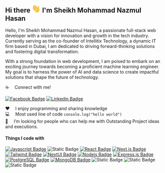 

## Hi there <img src="assets/hello.gif" width="28px" alt="hi"> I'm Sheikh Mohammad Nazmul Hasan

Hello, I'm Sheikh Mohammad Nazmul Hasan, a passionate full-stack web developer with a vision for innovation and growth in the tech industry. Currently serving as the co-founder of Intellitix Technology, a dynamic IT firm based in Dubai, I am dedicated to driving forward-thinking solutions and fostering digital transformation.

With a strong foundation in web development, I am poised to embark on an exciting journey towards becoming a proficient machine learning engineer. My goal is to harness the power of AI and data science to create impactful solutions that shape the future of technology.

:coffee: &emsp;Connect with me!

[![Facebook Badge](https://img.shields.io/badge/Facebook-1877F2?style=for-the-badge&logo=facebook&logoColor=white)](https://facebook.com/sheikhmohdnazmulhasan) [![Linkedin Badge](https://img.shields.io/badge/LinkedIn-0077B5?style=for-the-badge&logo=linkedin&logoColor=white)](https://www.linkedin.com/in/sheikhmohdnazmulhasan/)

:hearts: &emsp;I enjoy programming and sharing knowledge <br/>
:computer: &emsp;Most used line of code `console.log("hello world")` <br/>
🤔 &emsp;I’m looking for people who can help me with Outstanding Project ideas and executions.<br/>

#### Things I code with

[![Javascript Badge](https://img.shields.io/badge/-Javascript-F0DB4F?style=for-the-badge&labelColor=black&logo=javascript&logoColor=F0DB4F)](#)
![Static Badge](https://img.shields.io/badge/Typescript-%230D5388?style=for-the-badge&logo=Typescript&labelColor=black&color=%23266C)
[![React Badge](https://img.shields.io/badge/-React-61DBFB?style=for-the-badge&labelColor=black&logo=react&logoColor=61DBFB)](#)
[![Next.js Badge](https://img.shields.io/badge/next.js-000000?style=for-the-badge&logo=nextdotjs&logoColor=white)](#)
[![Tailwind Badge](https://img.shields.io/badge/Tailwind%20CSS-092749?style=for-the-badge&logo=tailwindcss&logoColor=06B6D4&labelColor=000000)](#)
[![NextUI Badge](https://img.shields.io/badge/NextUI-000000?style=for-the-badge&logo=nextui&logoColor=white)](#)
[![Nodejs Badge](https://img.shields.io/badge/-Nodejs-3C873A?style=for-the-badge&labelColor=black&logo=node.js&logoColor=3C873A)](#)
[![Express.js Badge](https://img.shields.io/badge/Express.js-000000?style=for-the-badge&logo=express&logoColor=white)](#)
[![PostgreSQL Badge](https://img.shields.io/badge/PostgreSQL-316192?style=for-the-badge&logo=postgresql&logoColor=white)](#)
[![MongoDB Badge](https://img.shields.io/badge/MongoDB-4EA94B?style=for-the-badge&logo=mongodb&logoColor=white)](#)
![Static Badge](https://img.shields.io/badge/Mongoose-%23A13434?style=for-the-badge&logo=mongoose&labelColor=dark&color=%23A13434)
![Static Badge](https://img.shields.io/badge/%20Prisma-%2321AF90?style=for-the-badge&logo=Prisma&labelColor=%23226068&color=%2321AF90)
![Static Badge](https://img.shields.io/badge/%20Docker-%234CEDEA?style=for-the-badge&logo=Docker&labelColor=white&color=%234CEDEA)


<!--[![Git Badge](https://img.shields.io/badge/Git-F05032?style=for-the-badge&logo=git&logoColor=white)](#) -->
<!-- [![Chakra UI Badge](https://img.shields.io/badge/Chakra%20UI-319795?style=for-the-badge&logo=chakraui&logoColor=white)](#) -->
